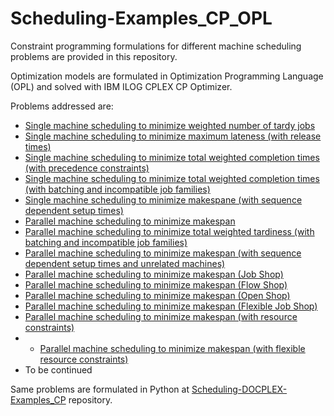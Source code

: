 # Scheduling-Examples_CP_OPL

Constraint programming formulations for different machine scheduling problems are provided in this repository. 

Optimization models are formulated in Optimization Programming Language (OPL) and solved with IBM ILOG CPLEX CP Optimizer.

Problems addressed are: 
- [Single machine scheduling to minimize weighted number of tardy jobs](https://github.com/ErayCakici/Scheduling-OPL-Examples_CP/blob/main/SingleMch_WeightedNbrOfTardyJobs.mod) 
- [Single machine scheduling to minimize maximum lateness (with release times)](https://github.com/ErayCakici/Scheduling-OPL-Examples_CP/blob/main/SingleMch_MinMaxLateness.mod)
- [Single machine scheduling to minimize total weighted completion times (with precedence constraints)](https://github.com/ErayCakici/Scheduling-OPL-Examples_CP/blob/main/SingleMch_TWCT_precedence.mod)
- [Single machine scheduling to minimize total weighted completion times (with batching and incompatible job families)](https://github.com/ErayCakici/Scheduling-OPL-Examples_CP/blob/main/SingleMch_TWCT_batching.mod)
- [Single machine scheduling to minimize makespane (with sequence dependent setup times)](https://github.com/ErayCakici/Scheduling-OPL-Examples_CP/blob/main/SingleMch_SeqDepSetup.mod)
- [Parallel machine scheduling to minimize makespan](https://github.com/ErayCakici/Scheduling-OPL-Examples_CP/blob/main/ParallelMch_Makespan.mod) 
- [Parallel machine scheduling to minimize total weighted tardiness (with batching and incompatible job families)](https://github.com/ErayCakici/Scheduling-OPL-Examples_CP/blob/main/ParallelMch_TWT_Batching.mod) 
- [Parallel machine scheduling to minimize makespan (with sequence dependent setup times and unrelated machines)](https://github.com/ErayCakici/Scheduling-OPL-Examples_CP/blob/main/ParallelMch_UnrelatedSeqDep.mod) 
- [Parallel machine scheduling to minimize makespan (Job Shop)](https://github.com/ErayCakici/Scheduling-OPL-Examples_CP/blob/main/ParallelMch_JobShop.mod) 
- [Parallel machine scheduling to minimize makespan (Flow Shop)](https://github.com/ErayCakici/Scheduling-OPL-Examples_CP/blob/main/ParallelMch_FlowShop.mod) 
- [Parallel machine scheduling to minimize makespan (Open Shop)](https://github.com/ErayCakici/Scheduling-OPL-Examples_CP/blob/main/ParallelMch_OpenShop.mod) 
- [Parallel machine scheduling to minimize makespan (Flexible Job Shop)](https://github.com/ErayCakici/Scheduling-OPL-Examples_CP/blob/main/ParallelMch_FlexibleJobShop.mod) 
- [Parallel machine scheduling to minimize makespan (with resource constraints)](https://github.com/ErayCakici/Scheduling-OPL-Examples_CP/blob/main/ParallelMch_ResourceConstrained.mod) 
- - [Parallel machine scheduling to minimize makespan (with flexible resource constraints)](https://github.com/ErayCakici/Scheduling-OPL-Examples_CP/blob/main/ParallelMch_FlexibleRCSP.mod) 
- To be continued

Same problems are formulated in Python at [Scheduling-DOCPLEX-Examples_CP](https://github.com/ErayCakici/Scheduling-DOCPLEX-Examples_CP) repository. 
